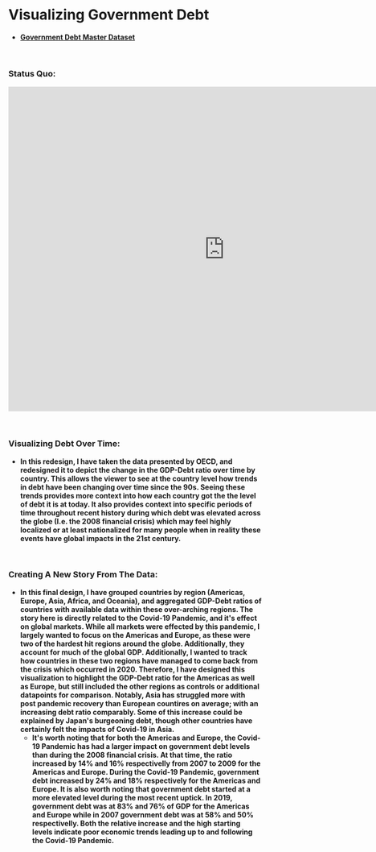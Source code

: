 # <strong>Visualizing Government Debt<strong>
  
- [Government Debt Master Dataset](government_debt_master.xlsx)

&nbsp;&nbsp;&nbsp;&nbsp;&nbsp;&nbsp;
  
### Status Quo:
  
  <iframe src="https://data.oecd.org/chart/6S0A" width="860" height="645" style="border: 0" mozallowfullscreen="true" webkitallowfullscreen="true" allowfullscreen="true"><a href="https://data.oecd.org/chart/6S0A" target="_blank">OECD Chart: General government debt, Total, % of GDP, Annual, 2017</a></iframe>
  
&nbsp;&nbsp;&nbsp;&nbsp;&nbsp;&nbsp;

### Visualizing Debt Over Time:
  - In this redesign, I have taken the data presented by OECD, and redesigned it to depict the change in the GDP-Debt ratio over time by country. This allows the viewer to see at the country level how trends in debt have been changing over time since the 90s. Seeing these trends provides more context into how each country got the the level of debt it is at today. It also provides context into specific periods of time throughout recent history during which debt was elevated across the globe (I.e. the 2008 financial crisis) which may feel highly localized or at least nationalized for many people when in reality these events have global impacts in the 21st century.
  
  
  <div class="flourish-embed flourish-chart" data-src="visualisation/11691730"><script src="https://public.flourish.studio/resources/embed.js"></script></div>
  
&nbsp;&nbsp;&nbsp;&nbsp;&nbsp;&nbsp;

### Creating A New Story From The Data:
  - In this final design, I have grouped countries by region (Americas, Europe, Asia, Africa, and Oceania), and aggregated GDP-Debt ratios of countries with available data within these over-arching regions. The story here is directly related to the Covid-19 Pandemic, and it's effect on global markets. While all markets were effected by this pandemic, I largely wanted to focus on the Americas and Europe, as these were two of the hardest hit regions around the globe. Additionally, they account for much of the global GDP. Additionally, I wanted to track how countries in these two regions have managed to come back from the crisis which occurred in 2020. Therefore, I have designed this visualization to highlight the GDP-Debt ratio for the Americas as well as Europe, but still included the other regions as controls or additional datapoints for comparison. Notably, Asia has struggled more with post pandemic recovery than European countires on average; with an increasing debt ratio comparably. Some of this increase could be explained by Japan's burgeoning debt, though other countries have certainly felt the impacts of Covid-19 in Asia.
    - It's worth noting that for both the Americas and Europe, the Covid-19 Pandemic has had a larger impact on government debt levels than during the 2008 financial crisis. At that time, the ratio increased by 14% and 16% respectivelly from 2007 to 2009 for the Americas and Europe. During the Covid-19 Pandemic, government debt increased by 24% and 18% respectively for the Americas and Europe. It is also worth noting that government debt started at a more elevated level during the most recent uptick. In 2019, government debt was at 83% and 76% of GDP for the Americas and Europe while in 2007 government debt was at 58% and 50% respectivelly. Both the relative increase and the high starting levels indicate poor economic trends leading up to and following the Covid-19 Pandemic.
  
  <div class="flourish-embed flourish-chart" data-src="visualisation/11692050"><script src="https://public.flourish.studio/resources/embed.js"></script></div>
